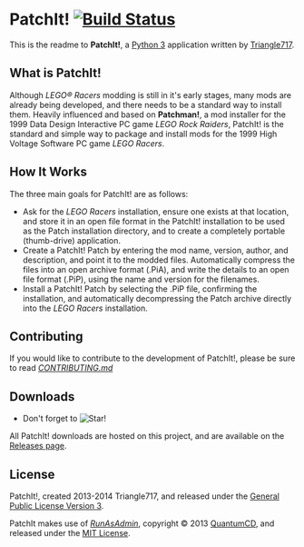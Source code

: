 # PatchIt! [![Build Status](https://travis-ci.org/le717/PatchIt.svg?branch=rewrite)](https://travis-ci.org/le717/PatchIt) #

This is the readme to **PatchIt!**, a [Python 3](http://www.python.org) application written by [Triangle717](http://Triangle717.WordPress.com).

## What is PatchIt! ##
Although _LEGO&reg; Racers_ modding is still in it's early stages, many mods are already being developed, and there
needs to be a standard way to install them. Heavily influenced and based on **Patchman!**, a mod installer for
the 1999 Data Design Interactive PC game _LEGO Rock Raiders_, PatchIt! is the standard and simple way to
package and install mods for the 1999 High Voltage Software PC game _LEGO Racers_.

## How It Works ##
The three main goals for PatchIt! are as follows:

* Ask for the _LEGO Racers_ installation, ensure one exists at that location, and store it in an open file format in the PatchIt! installation
to be used as the Patch installation directory, and to create a completely portable (thumb-drive) application.
* Create a PatchIt! Patch by entering the mod name, version, author, and description, and point it to the modded files. Automatically compress the files into an open archive format (.PiA),
and write the details to an open file format (.PiP), using the name and version for the filenames.
* Install a PatchIt! Patch by selecting the .PiP file, confirming the installation, and automatically decompressing the Patch archive directly into the _LEGO Racers_ installation.

## Contributing ##
If you would like to contribute to the development of PatchIt!, please be sure to read [*CONTRIBUTING.md*](Documentation/CONTRIBUTING.md)

## Downloads ##
* Don't forget to ![Star!](http://i81.servimg.com/u/f81/16/33/06/11/star11.png)

All PatchIt! downloads are hosted on this project, and are available on the [Releases page](https://github.com/le717/PatchIt/releases).

## License ##
PatchIt!, created 2013-2014 Triangle717, and released under the [General Public License Version 3](http://www.gnu.org/licenses/gpl.html).

PatchIt makes use of [*RunAsAdmin*](https://github.com/QuantumCD/RunAsAdmin#readme), copyright :copyright: 2013
[QuantumCD](http://contingencycoder.wordpress.com/), and released under the [MIT License](http://opensource.org/licenses/MIT).
